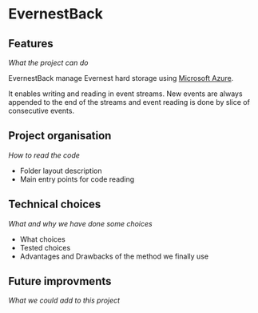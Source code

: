 

EvernestBack
============

Features
--------

*What the project can do*

EvernestBack manage Evernest hard storage using
[Microsoft Azure](http://azure.microsoft.com/).

It enables writing and reading in event streams. New events are always appended
to the end of the streams and event reading is done by slice of consecutive
events.



Project organisation
--------------------

*How to read the code*

 * Folder layout description
 * Main entry points for code reading



Technical choices
-----------------

*What and why we have done some choices*

 * What choices
 * Tested choices
 * Advantages and Drawbacks of the method we finally use


Future improvments
------------------

*What we could add to this project*

